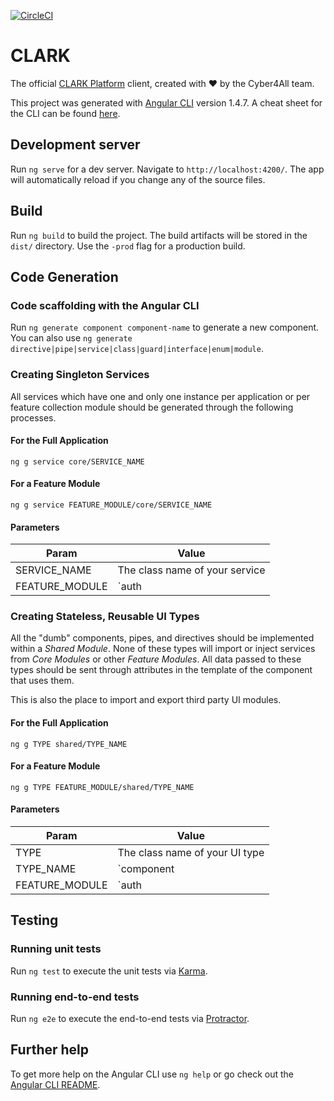 [![CircleCI](https://circleci.com/gh/Cyber4All/clark-client/tree/master.svg?style=svg)](https://circleci.com/gh/Cyber4All/clark-client/tree/master)

# CLARK
The official [CLARK Platform](https://clark.center) client, created with :heart: by the Cyber4All team.

This project was generated with [Angular CLI](https://github.com/angular/angular-cli) version 1.4.7. A cheat sheet for the CLI can be found [here](https://cli.angular.io/reference.pdf).

## Development server

Run `ng serve` for a dev server. Navigate to `http://localhost:4200/`. The app will automatically reload if you change any of the source files.

## Build

Run `ng build` to build the project. The build artifacts will be stored in the `dist/` directory. Use the `-prod` flag for a production build.

## Code Generation

### Code scaffolding with the Angular CLI
Run `ng generate component component-name` to generate a new component. You can also use `ng generate directive|pipe|service|class|guard|interface|enum|module`.

### Creating Singleton Services
All services which have one and only one instance per application or per feature collection module should be generated through the following processes.
#### For the Full Application
`ng g service core/SERVICE_NAME`
#### For a Feature Module
`ng g service FEATURE_MODULE/core/SERVICE_NAME`
#### Parameters
| Param | Value |
| ----- | ----- |
| SERVICE_NAME | The class name of your service |
| FEATURE_MODULE | `auth | onion | cube` |

### Creating Stateless, Reusable UI Types
All the "dumb" components, pipes, and directives should be implemented within a *Shared Module*. None of these types will import or inject services from *Core Modules* or other *Feature Modules*. All data passed to these types should be sent through attributes in the template of the component that uses them.

This is also the place to import and export third party UI modules.
#### For the Full Application
`ng g TYPE shared/TYPE_NAME`
#### For a Feature Module
`ng g TYPE FEATURE_MODULE/shared/TYPE_NAME`
#### Parameters
| Param | Value |
| ----- | ----- |
| TYPE | The class name of your UI type |
| TYPE_NAME | `component | directive | pipe` |
| FEATURE_MODULE | `auth | onion | cube` |

## Testing
### Running unit tests

Run `ng test` to execute the unit tests via [Karma](https://karma-runner.github.io).

### Running end-to-end tests

Run `ng e2e` to execute the end-to-end tests via [Protractor](http://www.protractortest.org/).

## Further help

To get more help on the Angular CLI use `ng help` or go check out the [Angular CLI README](https://github.com/angular/angular-cli/blob/master/README.md).